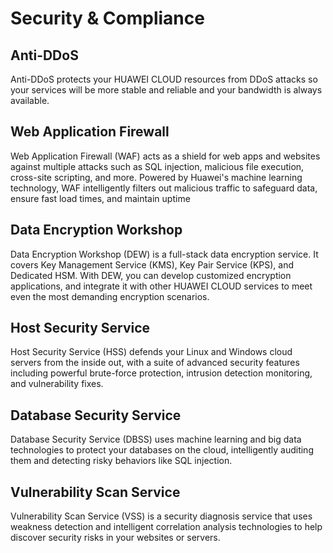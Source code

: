 # Security & Compliance

## Anti-DDoS

Anti-DDoS protects your HUAWEI CLOUD resources from DDoS attacks so your services will be more stable and reliable and your bandwidth is always available.

## Web Application Firewall​

Web Application Firewall (WAF) acts as a shield for web apps and websites against multiple attacks such as SQL injection, malicious file execution, cross-site scripting, and more. Powered by Huawei's machine learning technology, WAF intelligently filters out malicious traffic to safeguard data, ensure fast load times, and maintain uptime

## Data Encryption Workshop

Data Encryption Workshop (DEW) is a full-stack data encryption service. It covers Key Management Service (KMS), Key Pair Service (KPS), and Dedicated HSM. With DEW, you can develop customized encryption applications, and integrate it with other HUAWEI CLOUD services to meet even the most demanding encryption scenarios.

## Host Security Service​

Host Security Service (HSS) defends your Linux and Windows cloud servers from the inside out, with a suite of advanced security features including powerful brute-force protection, intrusion detection monitoring, and vulnerability fixes.

## Database Security Service​

Database Security Service (DBSS) uses machine learning and big data technologies to protect your databases on the cloud, intelligently auditing them and detecting risky behaviors like SQL injection.

## Vulnerability Scan Service

Vulnerability Scan Service (VSS) is a security diagnosis service that uses weakness detection and intelligent correlation analysis technologies to help discover security risks in your websites or servers.
